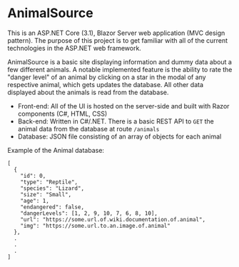 # AnimalSource

This is an ASP.NET Core (3.1), Blazor Server web application (MVC design pattern). The purpose of this project is to get familiar with all of the current technologies in the ASP.NET web framework.

AnimalSource is a basic site displaying information and dummy data about a few different animals. A notable implemented feature is the ability to rate the "danger level" of an animal by clicking on a star in the modal of any respective animal, which gets updates the database. All other data displayed about the animals is read from the database.

* Front-end: All of the UI is hosted on the server-side and built with Razor components (C#, HTML, CSS)
* Back-end: Written in C#/.NET. There is a basic REST API to `GET` the animal data from the database at route `/animals`
* Database: JSON file consisting of an array of objects for each animal

Example of the Animal database:
```
[
  {
    "id": 0,
    "type": "Reptile",
    "species": "Lizard",
    "size": "Small",
    "age": 1,
    "endangered": false,
    "dangerLevels": [1, 2, 9, 10, 7, 6, 8, 10],
    "url": "https://some.url.of.wiki.documentation.of.animal",
    "img": "https://some.url.to.an.image.of.animal"
  },
  .
  .
  .
]
```
